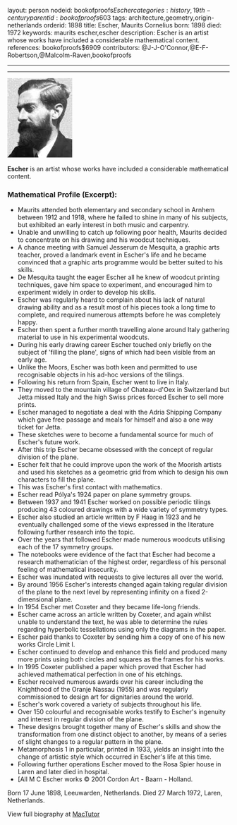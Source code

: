 layout: person
nodeid: bookofproofs$Escher
categories: history,19th-century
parentid: bookofproofs$603
tags: architecture,geometry,origin-netherlands
orderid: 1898
title: Escher, Maurits Cornelius
born: 1898
died: 1972
keywords: maurits escher,escher
description: Escher is an artist whose works have included a considerable mathematical content.
references: bookofproofs$6909
contributors: @J-J-O'Connor,@E-F-Robertson,@Malcolm-Raven,bookofproofs

---



---

![Escher.jpg](https://github.com/bookofproofs/bookofproofs.github.io/blob/main/_sources/_assets/images/portraits/Escher.jpg?raw=true)

**Escher** is an artist whose works have included a considerable mathematical content.

### Mathematical Profile (Excerpt):
* Maurits attended both elementary and secondary school in Arnhem between 1912 and 1918, where he failed to shine in many of his subjects, but exhibited an early interest in both music and carpentry.
* Unable and unwilling to catch up following poor health, Maurits decided to concentrate on his drawing and his woodcut techniques.
* A chance meeting with Samuel Jesserum de Mesquita, a graphic arts teacher, proved a landmark event in Escher's life and he became convinced that a graphic arts programme would be better suited to his skills.
* De Mesquita taught the eager Escher all he knew of woodcut printing techniques, gave him space to experiment, and encouraged him to experiment widely in order to develop his skills.
* Escher was regularly heard to complain about his lack of natural drawing ability and as a result most of his pieces took a long time to complete, and required numerous attempts before he was completely happy.
* Escher then spent a further month travelling alone around Italy gathering material to use in his experimental woodcuts.
* During his early drawing career Escher touched only briefly on the subject of 'filling the plane', signs of which had been visible from an early age.
* Unlike the Moors, Escher was both keen and permitted to use recognisable objects in his ad-hoc versions of the tilings.
* Following his return from Spain, Escher went to live in Italy.
* They moved to the mountain village of Chateau-d'Oex in Switzerland but Jetta missed Italy and the high Swiss prices forced Escher to sell more prints.
* Escher managed to negotiate a deal with the Adria Shipping Company which gave free passage and meals for himself and also a one way ticket for Jetta.
* These sketches were to become a fundamental source for much of Escher's future work.
* After this trip Escher became obsessed with the concept of regular division of the plane.
* Escher felt that he could improve upon the work of the Moorish artists and used his sketches as a geometric grid from which to design his own characters to fill the plane.
* This was Escher's first contact with mathematics.
* Escher read Pólya's 1924 paper on plane symmetry groups.
* Between 1937 and 1941 Escher worked on possible periodic tilings producing 43 coloured drawings with a wide variety of symmetry types.
* Escher also studied an article written by F Haag in 1923 and he eventually challenged some of the views expressed in the literature following further research into the topic.
* Over the years that followed Escher made numerous woodcuts utilising each of the 17 symmetry groups.
* The notebooks were evidence of the fact that Escher had become a research mathematician of the highest order, regardless of his personal feeling of mathematical insecurity.
* Escher was inundated with requests to give lectures all over the world.
* By around 1956 Escher's interests changed again taking regular division of the plane to the next level by representing infinity on a fixed 2-dimensional plane.
* In 1954 Escher met Coxeter and they became life-long friends.
* Escher came across an article written by Coxeter, and again whilst unable to understand the text, he was able to determine the rules regarding hyperbolic tessellations using only the diagrams in the paper.
* Escher paid thanks to Coxeter by sending him a copy of one of his new works Circle Limit I.
* Escher continued to develop and enhance this field and produced many more prints using both circles and squares as the frames for his works.
* In 1995 Coxeter published a paper which proved that Escher had achieved mathematical perfection in one of his etchings.
* Escher received numerous awards over his career including the Knighthood of the Oranje Nassau (1955) and was regularly commissioned to design art for dignitaries around the world.
* Escher's work covered a variety of subjects throughout his life.
* Over 150 colourful and recognisable works testify to Escher's ingenuity and interest in regular division of the plane.
* These designs brought together many of Escher's skills and show the transformation from one distinct object to another, by means of a series of slight changes to a regular pattern in the plane.
* Metamorphosis 1 in particular, printed in 1933, yields an insight into the change of artistic style which occurred in Escher's life at this time.
* Following further operations Escher moved to the Rosa Spier house in Laren and later died in hospital.
* [All M C Escher works © 2001 Cordon Art - Baarn - Holland.

Born 17 June 1898, Leeuwarden, Netherlands. Died 27 March 1972, Laren, Netherlands.

View full biography at [MacTutor](https://mathshistory.st-andrews.ac.uk/Biographies/Escher/)
